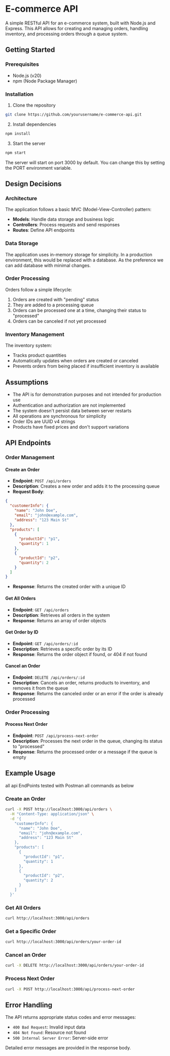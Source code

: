 # E-commerce API

A simple RESTful API for an e-commerce system, built with Node.js and Express. This API allows for creating and managing orders, handling inventory, and processing orders through a queue system.

## Getting Started

### Prerequisites

- Node.js (v20)
- npm (Node Package Manager)

### Installation

1. Clone the repository

```bash
git clone https://github.com/yourusername/e-commerce-api.git
```

2. Install dependencies

```bash
npm install
```

3. Start the server

```bash
npm start
```

The server will start on port 3000 by default. You can change this by setting the PORT environment variable.

## Design Decisions

### Architecture

The application follows a basic MVC (Model-View-Controller) pattern:

- **Models**: Handle data storage and business logic
- **Controllers**: Process requests and send responses
- **Routes**: Define API endpoints

### Data Storage

The application uses in-memory storage for simplicity. In a production environment, this would be replaced with a database. As the preference we can add database with minimal changes.

### Order Processing

Orders follow a simple lifecycle:

1. Orders are created with "pending" status
2. They are added to a processing queue
3. Orders can be processed one at a time, changing their status to "processed"
4. Orders can be canceled if not yet processed

### Inventory Management

The inventory system:

- Tracks product quantities
- Automatically updates when orders are created or canceled
- Prevents orders from being placed if insufficient inventory is available

## Assumptions

- The API is for demonstration purposes and not intended for production use
- Authentication and authorization are not implemented
- The system doesn't persist data between server restarts
- All operations are synchronous for simplicity
- Order IDs are UUID v4 strings
- Products have fixed prices and don't support variations

## API Endpoints

### Order Management

#### Create an Order

- **Endpoint**: `POST /api/orders`
- **Description**: Creates a new order and adds it to the processing queue
- **Request Body**:

```json
{
  "customerInfo": {
    "name": "John Doe",
    "email": "john@example.com",
    "address": "123 Main St"
  },
  "products": [
    {
      "productId": "p1",
      "quantity": 1
    },
    {
      "productId": "p2",
      "quantity": 2
    }
  ]
}
```

- **Response**: Returns the created order with a unique ID

#### Get All Orders

- **Endpoint**: `GET /api/orders`
- **Description**: Retrieves all orders in the system
- **Response**: Returns an array of order objects

#### Get Order by ID

- **Endpoint**: `GET /api/orders/:id`
- **Description**: Retrieves a specific order by its ID
- **Response**: Returns the order object if found, or 404 if not found

#### Cancel an Order

- **Endpoint**: `DELETE /api/orders/:id`
- **Description**: Cancels an order, returns products to inventory, and removes it from the queue
- **Response**: Returns the canceled order or an error if the order is already processed

### Order Processing

#### Process Next Order

- **Endpoint**: `POST /api/process-next-order`
- **Description**: Processes the next order in the queue, changing its status to "processed"
- **Response**: Returns the processed order or a message if the queue is empty

## Example Usage

all api EndPoints tested with Postman all commands as below

### Create an Order

```bash
curl -X POST http://localhost:3000/api/orders \
  -H "Content-Type: application/json" \
  -d '{
    "customerInfo": {
      "name": "John Doe",
      "email": "john@example.com",
      "address": "123 Main St"
    },
    "products": [
      {
        "productId": "p1",
        "quantity": 1
      },
      {
        "productId": "p2",
        "quantity": 2
      }
    ]
  }'
```

### Get All Orders

```bash
curl http://localhost:3000/api/orders
```

### Get a Specific Order

```bash
curl http://localhost:3000/api/orders/your-order-id
```

### Cancel an Order

```bash
curl -X DELETE http://localhost:3000/api/orders/your-order-id
```

### Process Next Order

```bash
curl -X POST http://localhost:3000/api/process-next-order
```

## Error Handling

The API returns appropriate status codes and error messages:

- `400 Bad Request`: Invalid input data
- `404 Not Found`: Resource not found
- `500 Internal Server Error`: Server-side error

Detailed error messages are provided in the response body.
